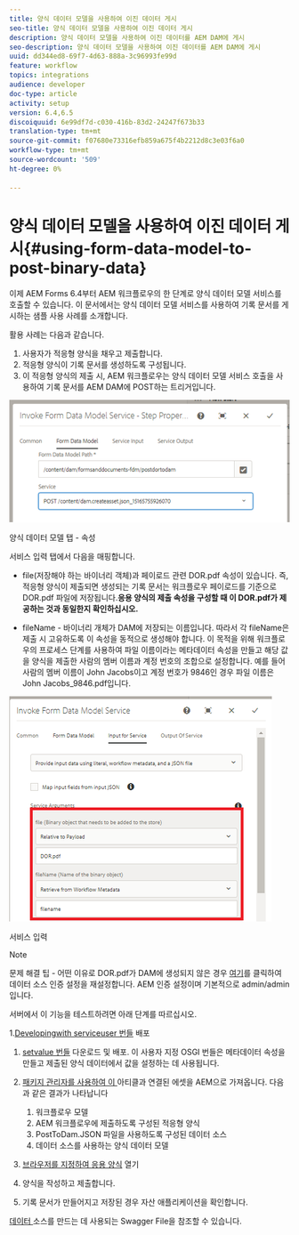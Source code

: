 ```yaml
---
title: 양식 데이터 모델을 사용하여 이진 데이터 게시
seo-title: 양식 데이터 모델을 사용하여 이진 데이터 게시
description: 양식 데이터 모델을 사용하여 이진 데이터를 AEM DAM에 게시
seo-description: 양식 데이터 모델을 사용하여 이진 데이터를 AEM DAM에 게시
uuid: dd344ed8-69f7-4d63-888a-3c96993fe99d
feature: workflow
topics: integrations
audience: developer
doc-type: article
activity: setup
version: 6.4,6.5
discoiquuid: 6e99df7d-c030-416b-83d2-24247f673b33
translation-type: tm+mt
source-git-commit: f07680e73316efb859a675f4b2212d8c3e03f6a0
workflow-type: tm+mt
source-wordcount: '509'
ht-degree: 0%

---
```



# 양식 데이터 모델을 사용하여 이진 데이터 게시{#using-form-data-model-to-post-binary-data}

이제 AEM Forms 6.4부터 AEM 워크플로우의 한 단계로 양식 데이터 모델 서비스를 호출할 수 있습니다. 이 문서에서는 양식 데이터 모델 서비스를 사용하여 기록 문서를 게시하는 샘플 사용 사례를 소개합니다.

활용 사례는 다음과 같습니다.

1. 사용자가 적응형 양식을 채우고 제출합니다.
1. 적응형 양식이 기록 문서를 생성하도록 구성됩니다.
1. 이 적응형 양식의 제출 시, AEM 워크플로우는 양식 데이터 모델 서비스 호출을 사용하여 기록 문서를 AEM DAM에 POST하는 트리거입니다.

![포스트담](assets/posttodamshot1.png)

양식 데이터 모델 탭 - 속성

서비스 입력 탭에서 다음을 매핑합니다.

* file(저장해야 하는 바이너리 객체)과 페이로드 관련 DOR.pdf 속성이 있습니다. 즉, 적응형 양식이 제출되면 생성되는 기록 문서는 워크플로우 페이로드를 기준으로 DOR.pdf 파일에 저장됩니다.**응용 양식의 제출 속성을 구성할 때 이 DOR.pdf가 제공하는 것과 동일한지 확인하십시오.**

* fileName - 바이너리 개체가 DAM에 저장되는 이름입니다. 따라서 각 fileName은 제출 시 고유하도록 이 속성을 동적으로 생성해야 합니다. 이 목적을 위해 워크플로우의 프로세스 단계를 사용하여 파일 이름이라는 메타데이터 속성을 만들고 해당 값을 양식을 제출한 사람의 멤버 이름과 계정 번호의 조합으로 설정합니다. 예를 들어 사람의 멤버 이름이 John Jacobs이고 계정 번호가 9846인 경우 파일 이름은 John Jacobs_9846.pdf입니다.

![fdmserviceinput](assets/fdminputservice.png)

서비스 입력

>[!NOTE]
>
>문제 해결 팁 - 어떤 이유로 DOR.pdf가 DAM에 생성되지 않은 경우 [여기](http://localhost:4502/mnt/overlay/fd/fdm/gui/components/admin/fdmcloudservice/properties.html?item=%2Fconf%2Fglobal%2Fsettings%2Fcloudconfigs%2Ffdm%2Fpostdortodam)를 클릭하여 데이터 소스 인증 설정을 재설정합니다. AEM 인증 설정이며 기본적으로 admin/admin입니다.

서버에서 이 기능을 테스트하려면 아래 단계를 따르십시오.

1.[Developingwith serviceuser 번들](/help/forms/assets/common-osgi-bundles/DevelopingWithServiceUser.jar) 배포

1. [setvalue 번들](/help/forms/assets/common-osgi-bundles/SetValueApp.core-1.0-SNAPSHOT.jar) 다운로드 및 배포. 이 사용자 지정 OSGI 번들은 메타데이터 속성을 만들고 제출된 양식 데이터에서 값을 설정하는 데 사용됩니다.

1. [패키지 관리자를 사용하여 이 ](assets/postdortodam.zip) 아티클과 연결된 에셋을 AEM으로 가져옵니다. 다음과 같은 결과가 나타납니다

   1. 워크플로우 모델
   1. AEM 워크플로우에 제출하도록 구성된 적응형 양식
   1. PostToDam.JSON 파일을 사용하도록 구성된 데이터 소스
   1. 데이터 소스를 사용하는 양식 데이터 모델

1. [브라우저를 지정하여 응용 양식](http://localhost:4502/content/dam/formsanddocuments/helpx/timeoffrequestform/jcr:content?wcmmode=disabled) 열기
1. 양식을 작성하고 제출합니다.
1. 기록 문서가 만들어지고 저장된 경우 자산 애플리케이션을 확인합니다.


[데이터 ](http://localhost:4502/conf/global/settings/cloudconfigs/fdm/postdortodam/jcr:content/swaggerFile) 소스를 만드는 데 사용되는 Swagger File을 참조할 수 있습니다.
